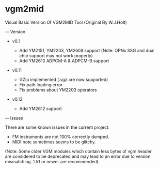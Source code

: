 # vgm2mid
Visual Basic Version Of VGM2MID Tool (Original By W.J.Holt)

-- Version
+ v0.1
    - Add YM2151, YM2203, YM2608 support (Note: OPNx SSG and dual chip support may not work properly)
    - Add YM2610 ADPCM-A & ADPCM-B support
    
+ v0.11
    - GZip implemented (.vgz are now supported)
    - Fix path loading error
    - Fix problems about YM2203 operators
    
+ v0.12
    - Add YM2612 support


-- Issues

There are some known issues in the current project:
- FM instruments are not 100% correctly dumped.
- MIDI note sometimes seems to be glitchy.


(Note: Some older VGM modules which contain less bytes of vgm header are considered to be deprecated and may lead to an error due to version mismatching. 1.51 or newer are recommended)
